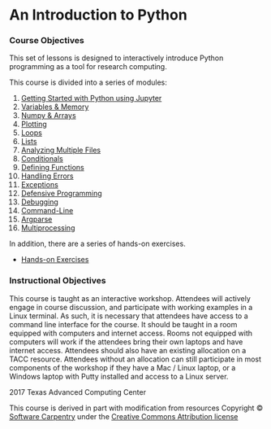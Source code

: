 # An Introduction to Python

### Course Objectives

This set of lessons is designed to interactively introduce Python programming as a tool for research computing.

This course is divided into a series of modules:

 1. [Getting Started with Python using Jupyter](intro_to_python_011_jupyter.md)
 2. [Variables & Memory](intro_to_python_016_variables.md)
 3. [Numpy & Arrays](intro_to_python_017_libraries.md)
 4. [Plotting](intro_to_python_018_plotting.md)
 5. [Loops](intro_to_python_020_loops.md)
 6. [Lists](intro_to_python_030_lists.md)
 7. [Analyzing Multiple Files](intro_to_python_040_files.md)
 8. [Conditionals](intro_to_python_050_conditionals.md)
 9. [Defining Functions](intro_to_python_060_functions.md)
10. [Handling Errors](intro_to_python_070_errors.md)
11. [Exceptions](intro_to_python_071_exceptions.md)
12. [Defensive Programming](intro_to_python_008_defensive.md)
13. [Debugging](intro_to_python_090_debugging.md)
14. [Command-Line](intro_to_python_100_cmdline.md)
15. [Argparse](intro_to_python_101_argparse.md)
16. [Multiprocessing](intro_to_python_110_multiprocessing.md)

In addition, there are a series of hands-on exercises.

* [Hands-on Exercises](intro_to_python_500_exercises.md)


### Instructional Objectives

This course is taught as an interactive workshop. Attendees will actively engage in course discussion, and participate with working examples in a Linux terminal. As such, it is necessary that attendees have access to a command line interface for the course. It should be taught in a room equipped with computers and internet access. Rooms not equipped with computers will work if the attendees bring their own laptops and have internet access. Attendees should also have an existing allocation on a TACC resource. Attendees without an allocation can still participate in most components of the workshop if they have a Mac / Linux laptop, or a Windows laptop with Putty installed and access to a Linux server.

2017 Texas Advanced Computing Center

This course is derived in part with modification from resources Copyright © [Software Carpentry](http://software-carpentry.org/) under the [Creative Commons Attribution license](https://creativecommons.org/licenses/by/4.0/)
